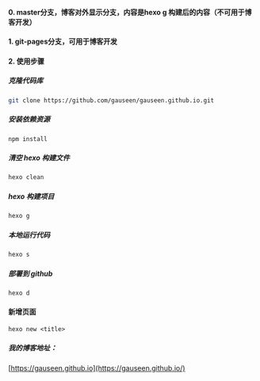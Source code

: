#### 0. master分支，博客对外显示分支，内容是hexo g 构建后的内容（不可用于博客开发）
#### 1. git-pages分支，可用于博客开发
#### 2. 使用步骤

##### 克隆代码库
``` bash
git clone https://github.com/gauseen/gauseen.github.io.git
```

##### 安装依赖资源
``` bash
npm install
```

##### 清空 hexo 构建文件
``` bash
hexo clean
```

##### hexo 构建项目
``` bash
hexo g
```

##### 本地运行代码
``` bash
hexo s
```

##### 部署到 github
``` bash
hexo d
```

#### 新增页面
```base
hexo new <title>
```

##### 我的博客地址：
[https://gauseen.github.io](https://gauseen.github.io/)